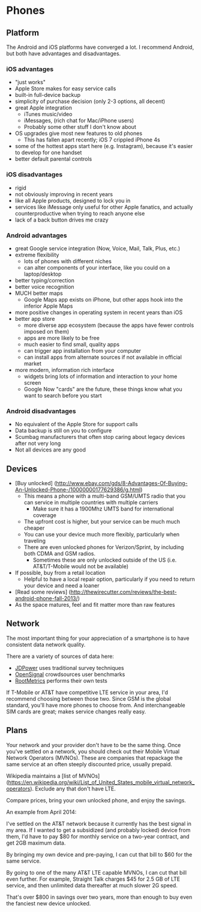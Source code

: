 # Phones

## Platform

The Android and iOS platforms have converged a lot. I recommend Android,
but both have advantages and disadvantages.

### iOS advantages

*   "just works"
*   Apple Store makes for easy service calls
*   built-in full-device backup
*   simplicity of purchase decision (only 2-3 options, all decent)
*   great Apple integration
    *   iTunes music/video
    *   iMessages, (rich chat for Mac/iPhone users)
    *   Probably some other stuff I don't know about
*   OS upgrades give most new features to old phones
    *   This has fallen apart recently; iOS 7 crippled iPhone 4s
*   some of the hottest apps start here (e.g. Instagram),
    because it's easier to develop for one handset
*   better default parental controls

### iOS disadvantages

*   rigid
*   not obviously improving in recent years
*   like all Apple products, designed to lock you in
*   services like iMessage only useful for other Apple fanatics,
    and actually counterproductive when trying to reach anyone else
*   lack of a back button drives me crazy

### Android advantages

*   great Google service integration (Now, Voice, Mail, Talk, Plus, etc.)
*   extreme flexibility
    *   lots of phones with different niches
    *   can alter components of your interface,
        like you could on a laptop/desktop
*   better typing/correction
*   better voice recognition
*   MUCH better maps
    *   Google Maps app exists on iPhone,
        but other apps hook into the inferior Apple Maps
*   more positive changes in operating system in recent years than iOS
*   better app store
    *   more diverse app ecosystem
        (because the apps have fewer controls imposed on them)
    *   apps are more likely to be free
    *   much easier to find small, quality apps
    *   can trigger app installation from your computer
    *   can install apps from alternate sources if not available in official market
*   more modern, information rich interface
    *   widgets bring lots of information and interaction to your home screen
    *   Google Now "cards" are the future,
        these things know what you want to search before you start

### Android disadvantages

*   No equivalent of the Apple Store for support calls
*   Data backup is still on you to configure
*   Scumbag manufacturers that often stop caring about legacy devices
    after not very long
*   Not all devices are any good

## Devices

*   [Buy unlocked]
    (http://www.ebay.com/gds/8-Advantages-Of-Buying-An-Unlocked-Phone-/10000000177629386/g.html)
    *   This means a phone with a multi-band GSM/UMTS radio that you can
        service in multiple countries with multiple carriers
        *   Make sure it has a 1900Mhz UMTS band for international coverage
    *   The upfront cost is higher,
        but your service can be much much cheaper
    *   You can use your device much more flexibly,
        particularly when traveling
    *   There are even unlocked phones for Verizon/Sprint, by including
        both CDMA and GSM radios.
        *   Sometimes these are only unlocked outside of the US
            (i.e. AT&T/T-Mobile would not be available)
*   If possible, buy from a retail location
    *   Helpful to have a local repair option,
        particularly if you need to return your device and need a loaner
*   [Read some reviews]
    (http://thewirecutter.com/reviews/the-best-android-phone-fall-2013/)
*   As the space matures, feel and fit matter more than raw features

## Network

The most important thing for your appreciation of a smartphone is to
have consistent data network quality.

There are a variety of sources of data here:

*   [JDPower](http://ratings.jdpower.com/telecom/index.htm)
    uses traditional survey techniques
*   [OpenSignal](http://opensignal.com/) crowdsources user benchmarks
*   [RootMetrics](http://ratings.jdpower.com/telecom/index.htm)
    performs their own tests

If T-Mobile or AT&T have competitive LTE service in your area, I'd
recommend choosing between those two. Since GSM is the global standard,
you'll have more phones to choose from. And interchangeable SIM cards
are great; makes service changes really easy.

## Plans

Your network and your provider don't have to be the same thing. Once
you've settled on a network, you should check out their Mobile Virtual
Network Operators (MVNOs). These are companies that repackage the same
service at an often steeply discounted price, usually prepaid.

Wikipedia maintains a [list of MVNOs]
(https://en.wikipedia.org/wiki/List_of_United_States_mobile_virtual_network_operators).
Exclude any that don't have LTE.

Compare prices, bring your own unlocked phone, and enjoy the savings.

An example from April 2014:

I've settled on the AT&T network because it currently has the best
signal in my area. If I wanted to get a subsidized (and probably locked)
device from them, I'd have to pay $80 for monthly service on a two-year
contract, and get 2GB maximum data.

By bringing my own device and pre-paying, I can cut that bill to $60 for
the same service.

By going to one of the many AT&T LTE capable MVNOs, I can cut that bill
even further. For example, Straight Talk charges $45 for 2.5 GB of LTE
service, and then unlimited data thereafter at much slower 2G speed.

That's over $800 in savings over two years, more than enough to buy even
the fanciest new device unlocked.
